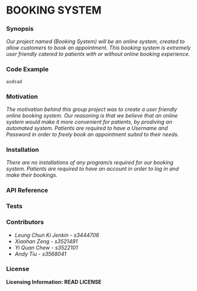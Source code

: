 BOOKING SYSTEM
==

### Synopsis

*Our project named (Booking System) will be an online system, created to allow customers to book an appointment. This booking system is extremely user friendly catered to patients with or without online booking experience.*
    
### Code Example

```
asdsad
```
### Motivation
*The motivation behind this group project was to create a user friendly online booking system. Our reasoning is that we believe that an online system would make it more convenient for patients, by prodiving an automated system. Patients are required to have a Username and Password in order to freely book an appointment suited to their needs.*

### Installation
*There are no installations of any program/s required for our booking system. Patients are required to have an account in order to log in and make their bookings.*

### API Reference

### Tests

### Contributors
* *Leung Chun Ki Jenkin - s3444706*
* *Xiaohan Zeng - s3521491*   
* *Yi Quan Chew - s3522101*
* *Andy Tiu - s3568041*


### License

**Licensing Information: READ LICENSE**
